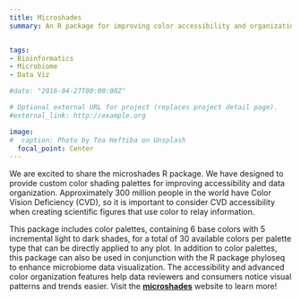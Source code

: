 ```yaml
---
title: Microshades
summary: An R package for improving color accessibility and organization of complex data


tags:
- Bioinformatics
- Microbiome
- Data Viz

#date: "2016-04-27T00:00:00Z"

# Optional external URL for project (replaces project detail page).
#external_link: http://example.org

image:
#  caption: Photo by Toa Heftiba on Unsplash
  focal_point: Center
---
```


We are excited to share the microshades R package. We have designed to provide custom color shading palettes for improving accessibility and data organization. Approximately 300 million people in the world have Color Vision Deficiency (CVD), so it is important to consider CVD accessibility when creating scientific figures that use color to relay information.


This package includes color palettes, containing 6 base colors with 5 incremental light to dark shades, for a total of 30 available colors per palette type that can be directly applied to any plot. In addition to color palettes, this package can also be used in conjunction with the R package phyloseq to enhance microbiome data visualization. The accessibility and advanced color organization features help data reviewers and consumers notice visual patterns and trends easier.
Visit the [**microshades**](https://karstenslab.github.io/microshades) website to learn more!

